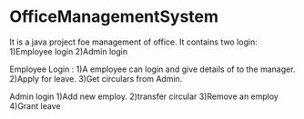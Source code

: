 # OfficeManagementSystem
It is a java project foe management of office. 
It contains two login:
1)Employee login
2)Admin login

Employee Login :
1)A employee can login and give details of to the manager.
2)Apply for leave.
3)Get circulars from Admin.

Admin login 
1)Add new employ.
2)transfer circular
3)Remove an employ
4)Grant leave

